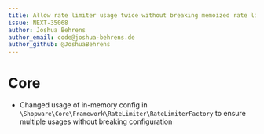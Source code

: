 ```yaml
---
title: Allow rate limiter usage twice without breaking memoized rate limit configuration
issue: NEXT-35068
author: Joshua Behrens
author_email: code@joshua-behrens.de
author_github: @JoshuaBehrens
---
```

# Core
* Changed usage of in-memory config in `\Shopware\Core\Framework\RateLimiter\RateLimiterFactory` to ensure multiple usages without breaking configuration
